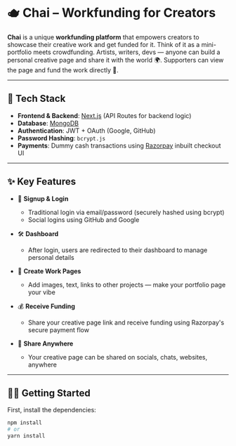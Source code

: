 # 🫖 Chai – Workfunding for Creators

**Chai** is a unique **workfunding platform** that empowers creators to showcase their creative work and get funded for it. Think of it as a mini-portfolio meets crowdfunding. Artists, writers, devs — anyone can build a personal creative page and share it with the world 🌍. Supporters can view the page and fund the work directly 💸.

---

## 🚀 Tech Stack

- **Frontend & Backend**: [Next.js](https://nextjs.org/) (API Routes for backend logic)
- **Database**: [MongoDB](https://www.mongodb.com/)
- **Authentication**: JWT + OAuth (Google, GitHub)
- **Password Hashing**: `bcrypt.js`
- **Payments**: Dummy cash transactions using [Razorpay](https://razorpay.com/) inbuilt checkout UI

---

## ✨ Key Features

- 📝 **Signup & Login**
  - Traditional login via email/password (securely hashed using bcrypt)
  - Social logins using GitHub and Google

- 🛠️ **Dashboard**
  - After login, users are redirected to their dashboard to manage personal details

- 🎨 **Create Work Pages**
  - Add images, text, links to other projects — make your portfolio page your vibe

- 💰 **Receive Funding**
  - Share your creative page link and receive funding using Razorpay's secure payment flow

- 📣 **Share Anywhere**
  - Your creative page can be shared on socials, chats, websites, anywhere

---

## 🧑‍💻 Getting Started

First, install the dependencies:

```bash
npm install
# or
yarn install
